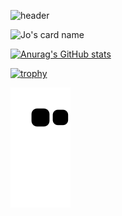 <!-- https://github.com/jstrieb/github-stats -->
<!-- https://github.com/gleich/profile_stack -->
<!-- https://github.com/abhisheknaiidu/awesome-github-profile-readme#github-actions- -->

<!-- https://github.com/kyechan99/capsule-render -->
![header](https://capsule-render.vercel.app/api?type=wave&color=auto&height=300&section=header&text=capsule%20render&fontSize=90)

<!-- https://github.com/satyawikananda/cardivo -->
![Jo's card name](https://cardivo.vercel.app/api?name=Jo%20Rocca&description=Hi,%20i%27m%20a%20blockchain%20web%20developer.%20Nice%20to%20meet%20you%20%F0%9F%91%8B&image=https://avatars.githubusercontent.com/u/33148052?v=4&backgroundColor=%23ecf0f1&pattern=bubbles&colorPattern=%23eaeaea)

<!-- https://github.com/anuraghazra/github-readme-stats -->
[![Anurag's GitHub stats](https://github-readme-stats.vercel.app/api?username=jrocca82)](https://github.com/jrocca82/github-readme-stats)

<!-- https://github.com/ryo-ma/github-profile-trophy -->
[![trophy](https://github-profile-trophy.vercel.app/?username=jrocca82&theme=onedark)](https://github.com/jrocca82/github-profile-trophy)

![snake gif](https://github.com/jrocca82/jrocca82/blob/output/github-contribution-grid-snake.svg)
